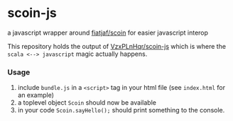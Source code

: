 # scoin-js
a javascript wrapper around [fiatjaf/scoin](https://github.com/fiatjaf/scoin) for easier javascript interop

This repository holds the output of [VzxPLnHqr/scoin-js](https://github.com/VzxPLnHqr/scoin-js) which is where
the `scala <--> javascript` magic actually happens.

### Usage

1. include `bundle.js` in a `<script>` tag in your html file (see `index.html` for an example)
2. a toplevel object `Scoin` should now be available
3. in your code `Scoin.sayHello();` should print something to the console.

